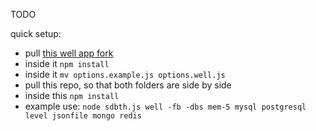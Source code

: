 TODO

quick setup:

- pull [this well app fork](https://github.com/kamil-mech/well/tree/sdbth-4)
- inside it `npm install`
- inside it `mv options.example.js options.well.js`
- pull this repo, so that both folders are side by side
- inside this `npm install`
- example use: `node sdbth.js well -fb -dbs mem-5 mysql postgresql level jsonfile mongo redis`